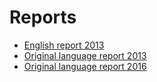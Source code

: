 #  Reports

* [English report 2013](http://cdr.eionet.europa.eu/no/eu/inspire/reporting/envuz32fg/)
* [Original language report 2013](http://cdr.eionet.europa.eu/no/eu/inspire/reporting/envuz32fg)
* [Original language report 2016](http://cdr.eionet.europa.eu/no/eu/inspire/reporting/envvzxnxw)






